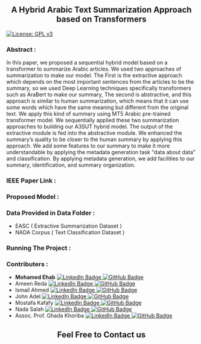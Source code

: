 <div>
  <h2 align="center">A Hybrid Arabic Text Summarization Approach based on Transformers</h2>
</div>

[![License: GPL v3](https://img.shields.io/badge/License-GPLv3-blue.svg)](https://www.gnu.org/licenses/gpl-3.0)

### Abstract :
In this paper, we proposed a sequential hybrid model based on a transformer to summarize Arabic articles. We used two approaches of summarization to make our model. The First is the extractive approach which depends on the most important sentences from the articles to be the summary, so we used Deep Learning techniques specifically transformers such as AraBert to make our summary, The second is abstractive, and this approach is similar to human summarization, which means that it can use some words which have the same meaning but different from the original text. We apply this kind of summary using MT5 Arabic pre-trained transformer model. We sequentially applied these two summarization approaches to building our A3SUT hybrid model. The output of the extractive module is fed into the abstractive module. We enhanced the summary’s quality to be closer to the human summary by applying this approach. 
We add some features to our summary to make it more understandable by applying the metadata generation task "data about data" and classification. By applying metadata generation, we add facilities to our summary, identification, and summary organization.

### IEEE Paper Link :

### Proposed Model :

### Data Provided in Data Folder :
<ul>
  <li>EASC ( Extractive Summarization Dataset )</li>
  <li>NADA Corpus ( Text Classification Dataset )</li>
</ul>

### Running The Project :

### Contributers :
<ul>
  <li>
    <div id="badges">
      <span><b>Mohamed Ehab</b> </span>
      <a href="https://www.linkedin.com/in/mohamedehab00/">
        <img src="https://img.shields.io/badge/LinkedIn-blue?style=for-the-badge&logo=linkedin&logoColor=white" alt="LinkedIn Badge"/>
      </a>
      <a href="https://github.com/mohamedehab00">
        <img src="https://img.shields.io/badge/Github-black?style=for-the-badge&logo=github&logoColor=white" alt="GitHub Badge"/>
      </a>
    </div>
  </li>
 <li>
    <div id="badges">
      <span>Ameen Reda </span>
      <a href="https://www.linkedin.com/in/mohamedehab00/">
        <img src="https://img.shields.io/badge/LinkedIn-blue?style=for-the-badge&logo=linkedin&logoColor=white" alt="LinkedIn Badge"/>
      </a>
      <a href="https://github.com/AmeenReda1">
        <img src="https://img.shields.io/badge/Github-black?style=for-the-badge&logo=github&logoColor=white" alt="GitHub Badge"/>
      </a>
    </div>
  </li>
  <li>
    <div id="badges">
      <span>Ismail Ahmed </span>
      <a href="https://www.linkedin.com/in/mohamedehab00/">
        <img src="https://img.shields.io/badge/LinkedIn-blue?style=for-the-badge&logo=linkedin&logoColor=white" alt="LinkedIn Badge"/>
      </a>
      <a href="https://github.com/ismail-1998">
        <img src="https://img.shields.io/badge/Github-black?style=for-the-badge&logo=github&logoColor=white" alt="GitHub Badge"/>
      </a>
    </div>
  </li>
  <li>
    <div id="badges">
      <span>John Adel </span>
      <a href="https://www.linkedin.com/in/mohamedehab00/">
        <img src="https://img.shields.io/badge/LinkedIn-blue?style=for-the-badge&logo=linkedin&logoColor=white" alt="LinkedIn Badge"/>
      </a>
      <a href="https://github.com/JohnAdel147">
        <img src="https://img.shields.io/badge/Github-black?style=for-the-badge&logo=github&logoColor=white" alt="GitHub Badge"/>
      </a>
    </div>
  </li>
  <li>
    <div id="badges">
      <span>Mostafa Kafafy </span>
      <a href="https://www.linkedin.com/in/mohamedehab00/">
        <img src="https://img.shields.io/badge/LinkedIn-blue?style=for-the-badge&logo=linkedin&logoColor=white" alt="LinkedIn Badge"/>
      </a>
      <a href="https://github.com/kafafy01">
        <img src="https://img.shields.io/badge/Github-black?style=for-the-badge&logo=github&logoColor=white" alt="GitHub Badge"/>
      </a>
    </div>
  </li>
  <li>
    <div id="badges">
      <span>Nada Salah </span>
      <a href="https://www.linkedin.com/in/mohamedehab00/">
        <img src="https://img.shields.io/badge/LinkedIn-blue?style=for-the-badge&logo=linkedin&logoColor=white" alt="LinkedIn Badge"/>
      </a>
      <a href="https://github.com/nadasalah99">
        <img src="https://img.shields.io/badge/Github-black?style=for-the-badge&logo=github&logoColor=white" alt="GitHub Badge"/>
      </a>
    </div>
  </li>
  <li>
    <div id="badges">
      <span>Assoc. Prof. Ghada Khoriba </span>
      <a href="https://www.linkedin.com/in/mohamedehab00/">
        <img src="https://img.shields.io/badge/LinkedIn-blue?style=for-the-badge&logo=linkedin&logoColor=white" alt="LinkedIn Badge"/>
      </a>
      <a href="https://github.com/DrGhadaAhmed">
        <img src="https://img.shields.io/badge/Github-black?style=for-the-badge&logo=github&logoColor=white" alt="GitHub Badge"/>
      </a>
    </div>
  </li>
</ul>

<div>
  <h2 align="center">Feel Free to Contact us</h2>
</div>
